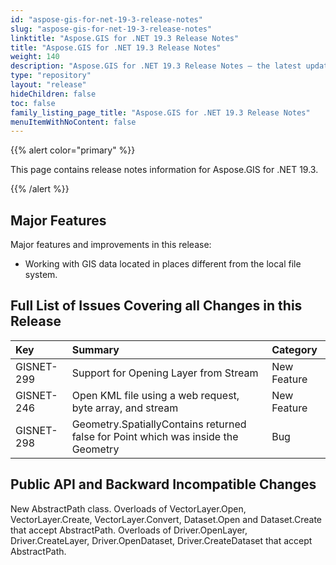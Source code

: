 ```yaml
---
id: "aspose-gis-for-net-19-3-release-notes"
slug: "aspose-gis-for-net-19-3-release-notes"
linktitle: "Aspose.GIS for .NET 19.3 Release Notes"
title: "Aspose.GIS for .NET 19.3 Release Notes"
weight: 140
description: "Aspose.GIS for .NET 19.3 Release Notes – the latest updates and fixes."
type: "repository"
layout: "release"
hideChildren: false
toc: false
family_listing_page_title: "Aspose.GIS for .NET 19.3 Release Notes"
menuItemWithNoContent: false
---
```


{{% alert color="primary" %}} 

This page contains release notes information for Aspose.GIS for .NET 19.3.

{{% /alert %}} 
## **Major Features**
Major features and improvements in this release:

- Working with GIS data located in places different from the local file system.
## **Full List of Issues Covering all Changes in this Release**

|**Key**|**Summary**|**Category**|
| :- | :- | :- |
|GISNET-299|Support for Opening Layer from Stream|New Feature|
|GISNET-246|Open KML file using a web request, byte array, and stream|New Feature|
|GISNET-298|Geometry.SpatiallyContains returned false for Point which was inside the Geometry|Bug|
## **Public API and Backward Incompatible Changes**
New AbstractPath class.
Overloads of VectorLayer.Open, VectorLayer.Create, VectorLayer.Convert, Dataset.Open and Dataset.Create that accept AbstractPath.
Overloads of Driver.OpenLayer, Driver.CreateLayer, Driver.OpenDataset, Driver.CreateDataset that accept AbstractPath.
